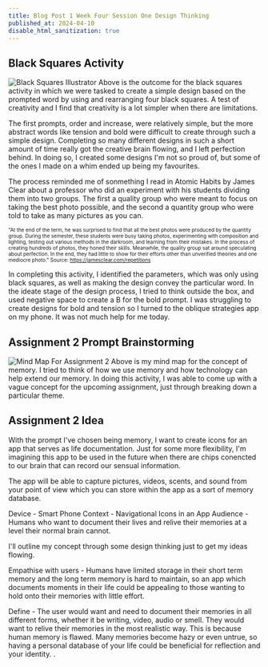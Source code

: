 ```yaml
---
title: Blog Post 1 Week Four Session One Design Thinking
published_at: 2024-04-10
disable_html_sanitization: true
---
```

## Black Squares Activity
![Black Squares Illustrator](/w04s1/henry-blacksquares.png)
Above is the outcome for the black squares activity in which we were tasked to create a simple design based on the prompted word by using and rearranging four black squares. A test of creativity and I find that creativity is a lot simpler when there are limitations.

The first prompts, order and increase, were relatively simple, but the more abstract words like tension and bold were difficult to create through such a simple design. Completing so many different designs in such a short amount of time really got the creative brain flowing, and I left perfection behind. In doing so, I created some designs I'm not so proud of, but some of the ones I made on a whim ended up being my favourites. 

The process reminded me of sonmething I read in Atomic Habits by James Clear about a professor who did an experiment with his students dividing them into two groups. The first a quality group who were meant to focus on taking the best photo possible, and the second a quantity group who were told to take as many pictures as you can.

<font size="-2"> "At the end of the term, he was surprised to find that all the best photos were produced by the quantity group. During the semester, these students were busy taking photos, experimenting with composition and lighting, testing out various methods in the darkroom, and learning from their mistakes. In the process of creating hundreds of photos, they honed their skills. Meanwhile, the quality group sat around speculating about perfection. In the end, they had little to show for their efforts other than unverified theories and one mediocre photo." Source: https://jamesclear.com/repetitions </font>

In completing this activity, I identified the parameters, which was only using black squares, as well as making the design convey the particular word. In the ideate stage of the design process, I tried to think outside the box, and used negative space to create a B for the bold prompt. I was struggling to create designs for bold and tension so I turned to the oblique strategies app on my phone. It was not much help for me today.

## Assignment 2 Prompt Brainstorming
![Mind Map For Assignment 2](/w04s1/memory-mind-map.PNG)
Above is my mind map for the concept of memory. I tried to think of how we use memory and how technology can help extend our memory. In doing this activity, I was able to come up with a vague concept for the upcoming assignment, just through breaking down a particular theme. 

## Assignment 2 Idea
With the prompt I've chosen being memory, I want to create icons for an app that serves as life documentation. Just for some more flexibility, I'm imagining this app to be used in the future when there are chips conencted to our brain that can record our sensual information. 

The app will be able to capture pictures, videos, scents, and sound from your point of view which you can store within the app as a sort of memory database. 

Device - Smart Phone
Context - Navigational Icons in an App
Audience - Humans who want to document their lives and relive their memories at a level their normal brain cannot.

I'll outline my concept through some design thinking just to get my ideas flowing. 

Empathise with users - Humans have limited storage in their short term memory and the long term memory is hard to maintain, so an app which documents moments in their life could be appealing to those wanting to hold onto their memories with little effort. 

Define - The user would want and need to document their memories in all different forms, whether it be writing, video, audio or smell. They would want to relive their memories in the most realistic way. This is because human memory is flawed. Many memories become hazy or even untrue, so having a personal database of your life could be beneficial for reflection and your identity. 
.
